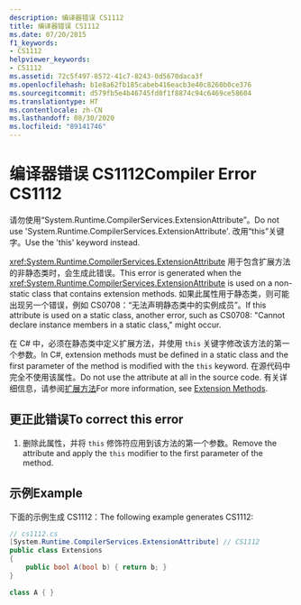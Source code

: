```yaml
---
description: 编译器错误 CS1112
title: 编译器错误 CS1112
ms.date: 07/20/2015
f1_keywords:
- CS1112
helpviewer_keywords:
- CS1112
ms.assetid: 72c5f497-8572-41c7-8243-0d5670daca3f
ms.openlocfilehash: b1e8a62fb185cabeb416eacb3e40c8260b0ce376
ms.sourcegitcommit: d579fb5e4b46745fd0f1f8874c94c6469ce58604
ms.translationtype: HT
ms.contentlocale: zh-CN
ms.lasthandoff: 08/30/2020
ms.locfileid: "89141746"
---
```

# <a name="compiler-error-cs1112"></a><span data-ttu-id="7b2b5-103">编译器错误 CS1112</span><span class="sxs-lookup"><span data-stu-id="7b2b5-103">Compiler Error CS1112</span></span>
<span data-ttu-id="7b2b5-104">请勿使用“System.Runtime.CompilerServices.ExtensionAttribute”。</span><span class="sxs-lookup"><span data-stu-id="7b2b5-104">Do not use 'System.Runtime.CompilerServices.ExtensionAttribute'.</span></span> <span data-ttu-id="7b2b5-105">改用“this”关键字。</span><span class="sxs-lookup"><span data-stu-id="7b2b5-105">Use the 'this' keyword instead.</span></span>  
  
 <span data-ttu-id="7b2b5-106"><xref:System.Runtime.CompilerServices.ExtensionAttribute> 用于包含扩展方法的非静态类时，会生成此错误。</span><span class="sxs-lookup"><span data-stu-id="7b2b5-106">This error is generated when the <xref:System.Runtime.CompilerServices.ExtensionAttribute> is used on a non-static class that contains extension methods.</span></span> <span data-ttu-id="7b2b5-107">如果此属性用于静态类，则可能出现另一个错误，例如 CS0708：“无法声明静态类中的实例成员”。</span><span class="sxs-lookup"><span data-stu-id="7b2b5-107">If this attribute is used on a static class, another error, such as CS0708: "Cannot declare instance members in a static class," might occur.</span></span>  
  
 <span data-ttu-id="7b2b5-108">在 C# 中，必须在静态类中定义扩展方法，并使用 `this` 关键字修改该方法的第一个参数。</span><span class="sxs-lookup"><span data-stu-id="7b2b5-108">In C#, extension methods must be defined in a static class and the first parameter of the method is modified with the `this` keyword.</span></span> <span data-ttu-id="7b2b5-109">在源代码中完全不使用该属性。</span><span class="sxs-lookup"><span data-stu-id="7b2b5-109">Do not use the attribute at all in the source code.</span></span> <span data-ttu-id="7b2b5-110">有关详细信息，请参阅[扩展方法](../../programming-guide/classes-and-structs/extension-methods.md)</span><span class="sxs-lookup"><span data-stu-id="7b2b5-110">For more information, see [Extension Methods](../../programming-guide/classes-and-structs/extension-methods.md).</span></span>  
  
## <a name="to-correct-this-error"></a><span data-ttu-id="7b2b5-111">更正此错误</span><span class="sxs-lookup"><span data-stu-id="7b2b5-111">To correct this error</span></span>  
  
1. <span data-ttu-id="7b2b5-112">删除此属性，并将 `this` 修饰符应用到该方法的第一个参数。</span><span class="sxs-lookup"><span data-stu-id="7b2b5-112">Remove the attribute and apply the `this` modifier to the first parameter of the method.</span></span>  
  
## <a name="example"></a><span data-ttu-id="7b2b5-113">示例</span><span class="sxs-lookup"><span data-stu-id="7b2b5-113">Example</span></span>  
 <span data-ttu-id="7b2b5-114">下面的示例生成 CS1112：</span><span class="sxs-lookup"><span data-stu-id="7b2b5-114">The following example generates CS1112:</span></span>  
  
```csharp  
// cs1112.cs  
[System.Runtime.CompilerServices.ExtensionAttribute] // CS1112  
public class Extensions  
{  
    public bool A(bool b) { return b; }  
}  
  
class A { }
```
